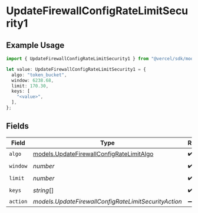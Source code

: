 # UpdateFirewallConfigRateLimitSecurity1

## Example Usage

```typescript
import { UpdateFirewallConfigRateLimitSecurity1 } from "@vercel/sdk/models/updatefirewallconfigop.js";

let value: UpdateFirewallConfigRateLimitSecurity1 = {
  algo: "token_bucket",
  window: 6238.68,
  limit: 170.30,
  keys: [
    "<value>",
  ],
};
```

## Fields

| Field                                                                                      | Type                                                                                       | Required                                                                                   | Description                                                                                |
| ------------------------------------------------------------------------------------------ | ------------------------------------------------------------------------------------------ | ------------------------------------------------------------------------------------------ | ------------------------------------------------------------------------------------------ |
| `algo`                                                                                     | [models.UpdateFirewallConfigRateLimitAlgo](../models/updatefirewallconfigratelimitalgo.md) | :heavy_check_mark:                                                                         | N/A                                                                                        |
| `window`                                                                                   | *number*                                                                                   | :heavy_check_mark:                                                                         | N/A                                                                                        |
| `limit`                                                                                    | *number*                                                                                   | :heavy_check_mark:                                                                         | N/A                                                                                        |
| `keys`                                                                                     | *string*[]                                                                                 | :heavy_check_mark:                                                                         | N/A                                                                                        |
| `action`                                                                                   | *models.UpdateFirewallConfigRateLimitSecurityAction*                                       | :heavy_minus_sign:                                                                         | N/A                                                                                        |